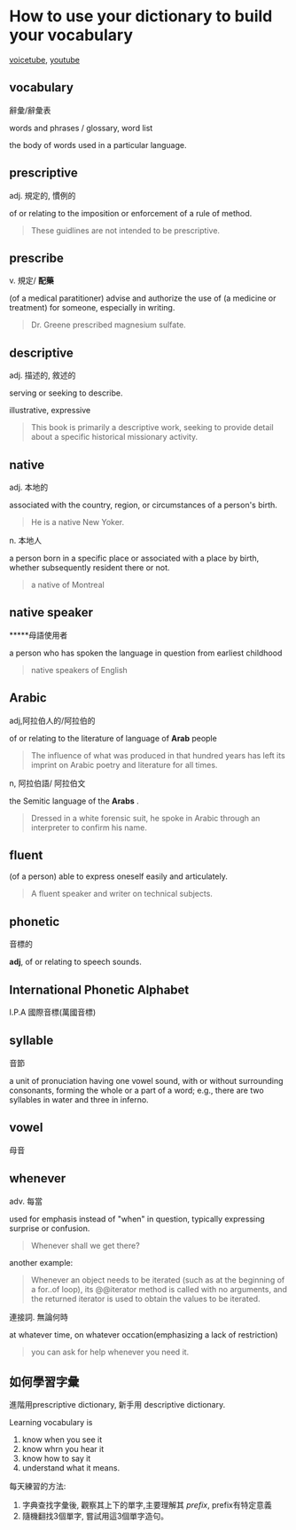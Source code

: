 # How to use your dictionary to build your vocabulary

[voicetube](https://tw.voicetube.com/videos/23829?ref=new), [youtube](https://youtu.be/RyxtYRkzqcg)

## vocabulary

辭彙/辭彙表

words and phrases / glossary, word list

the body of words used in a particular language.

## prescriptive

adj. 規定的, 慣例的

of or relating to the imposition or enforcement of a rule of method.

> These guidlines are not intended to be prescriptive.

## prescribe

v. 規定/ **配藥**

(of a medical paratitioner) advise and authorize the use of (a medicine or treatment) for someone, especially in writing.

> Dr. Greene prescribed magnesium sulfate.

## descriptive

adj. 描述的, 敘述的

serving or seeking to describe.

illustrative, expressive

> This book is primarily a descriptive work, seeking to provide detail about a specific historical missionary activity.

## native 

adj. 本地的

associated with the country, region, or circumstances of a person's birth.

> He is a native New Yoker. 

n. 本地人

a person born in a specific place or associated with a place by birth, whether subsequently resident there or not.

> a native of Montreal

## native speaker

*****母語使用者

a person who has spoken the language in question from earliest childhood

> native speakers of English

## Arabic

adj,阿拉伯人的/阿拉伯的

of or relating to the literature of language of **Arab** people

> The influence of what was produced in that hundred years has left its imprint on Arabic poetry and literature for all times.


n, 阿拉伯語/ 阿拉伯文

the Semitic language of the **Arabs** .

> Dressed in a white forensic suit, he spoke in Arabic through an interpreter to confirm his name.

## fluent 

(of a person) able to express oneself easily and articulately.

> A fluent speaker and writer on technical subjects.

## phonetic

音標的

**adj**, of or relating to speech sounds.

## International Phonetic Alphabet

I.P.A 國際音標(萬國音標)

## syllable

音節

a unit of pronuciation having one vowel sound, with or without surrounding consonants, forming the whole or a part of a word; e.g., there are two syllables in water and three in inferno.

## vowel

母音

## whenever
 
adv. 每當

used for emphasis instead of "when" in question, typically expressing surprise or confusion.

> Whenever shall we get there? 

another example: 

> Whenever an object needs to be iterated (such as at the beginning of a for..of loop), its @@iterator method is called with no arguments, and the returned iterator is used to obtain the values to be iterated.

連接詞. 無論何時

at whatever time, on whatever occation(emphasizing a lack of restriction)

> you can ask for help whenever you need it.

## 如何學習字彙

進階用prescriptive dictionary, 新手用 descriptive dictionary.

Learning vocabulary is 
  1. know when you see it 
  2. know whrn you hear it
  3. know how to say it
  4. understand what it means.

每天練習的方法: 

  1. 字典查找字彙後, 觀察其上下的單字,主要理解其 *prefix*, prefix有特定意義
  2. 隨機翻找3個單字, 嘗試用這3個單字造句。

